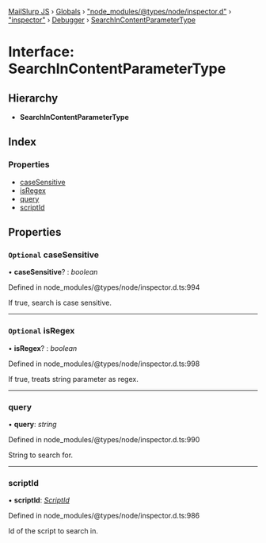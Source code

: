 [MailSlurp JS](../README.md) › [Globals](../globals.md) › ["node_modules/@types/node/inspector.d"](../modules/_node_modules__types_node_inspector_d_.md) › ["inspector"](../modules/_node_modules__types_node_inspector_d_._inspector_.md) › [Debugger](../modules/_node_modules__types_node_inspector_d_._inspector_.debugger.md) › [SearchInContentParameterType](_node_modules__types_node_inspector_d_._inspector_.debugger.searchincontentparametertype.md)

# Interface: SearchInContentParameterType

## Hierarchy

* **SearchInContentParameterType**

## Index

### Properties

* [caseSensitive](_node_modules__types_node_inspector_d_._inspector_.debugger.searchincontentparametertype.md#optional-casesensitive)
* [isRegex](_node_modules__types_node_inspector_d_._inspector_.debugger.searchincontentparametertype.md#optional-isregex)
* [query](_node_modules__types_node_inspector_d_._inspector_.debugger.searchincontentparametertype.md#query)
* [scriptId](_node_modules__types_node_inspector_d_._inspector_.debugger.searchincontentparametertype.md#scriptid)

## Properties

### `Optional` caseSensitive

• **caseSensitive**? : *boolean*

Defined in node_modules/@types/node/inspector.d.ts:994

If true, search is case sensitive.

___

### `Optional` isRegex

• **isRegex**? : *boolean*

Defined in node_modules/@types/node/inspector.d.ts:998

If true, treats string parameter as regex.

___

###  query

• **query**: *string*

Defined in node_modules/@types/node/inspector.d.ts:990

String to search for.

___

###  scriptId

• **scriptId**: *[ScriptId](../modules/_node_modules__types_node_inspector_d_._inspector_.runtime.md#scriptid)*

Defined in node_modules/@types/node/inspector.d.ts:986

Id of the script to search in.
